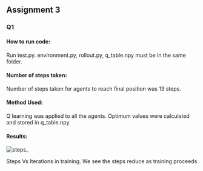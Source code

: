 ## Assignment 3
### Q1
#### How to run code:
Run test.py. 
environment.py, rollout.py, q_table.npy must be in the same folder.

#### Number of steps taken:
Number of steps taken for agents to reach final position was 13 steps.

#### Method Used:
Q learning was applied to all the agents. Optimum values were calculated and stored in q_table.npy

#### Results:
![steps_](https://github.com/user-attachments/assets/b28cd39e-7582-4264-b3f8-a34f40e0c062)

Steps Vs Iterations in training.
We see the steps reduce as training proceeds
